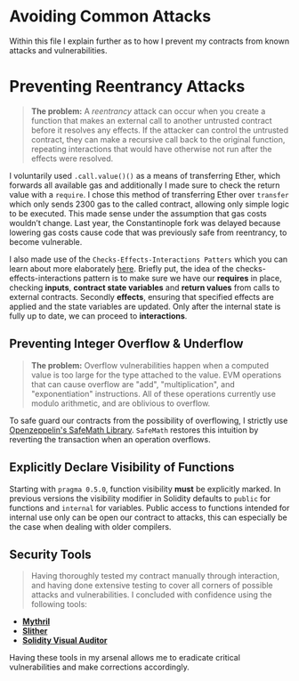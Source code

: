 # Avoiding Common Attacks
Within this file I explain further as to how I prevent my contracts from known attacks and vulnerabilities.


# Preventing Reentrancy Attacks
> **The problem:**  A *reentrancy* attack can occur when you create a function that makes an external call to another untrusted contract before it resolves any effects. If the attacker can control the untrusted contract, they can make a recursive call back to the original function, repeating interactions that would have otherwise not run after the effects were resolved.

I voluntarily used  `.call.value()()` as a means of transferring Ether, which forwards all available gas and additionally I made sure to check the return value with a `require`. I chose this method of transferring Ether over  `transfer` which  only sends 2300 gas to the called contract, allowing only simple logic to be executed. This made sense under the assumption that gas costs wouldn’t change. Last year, the Constantinople fork was delayed because lowering gas costs cause code that was previously safe from reentrancy, to become vulnerable. 

I also made use of the `Checks-Effects-Interactions Patters` which you can learn about more elaborately  [here]([https://fravoll.github.io/solidity-patterns/checks_effects_interactions.html](https://fravoll.github.io/solidity-patterns/checks_effects_interactions.html)). Briefly put, the idea of the checks-effects-interactions pattern is to make sure we have our **requires** in place, checking **inputs**, **contract state variables** and **return values** from calls to external contracts. Secondly **effects**, ensuring that specified effects are applied and the state variables are updated. Only after the internal state is fully up to date, we can proceed to **interactions**.


## Preventing Integer Overflow & Underflow
>**The problem:** Overflow vulnerabilities happen when a computed value is too large for the type attached to the value. EVM operations that can cause overflow are "add", "multiplication", and "exponentiation" instructions. All of these operations currently use modulo arithmetic, and are oblivious to overflow. 
>
To safe guard our contracts from the possibility of overflowing, I strictly use [Openzeppelin's SafeMath Library]([https://docs.openzeppelin.com/contracts/2.x/api/math](https://docs.openzeppelin.com/contracts/2.x/api/math)). `SafeMath` restores this intuition by reverting the transaction when an operation overflows.

## Explicitly Declare Visibility of Functions
Starting with  `pragma 0.5.0`, function visibility **must** be explicitly marked. In previous versions the visibility modifier in Solidity defaults to  `public`  for functions and  `internal`  for variables. Public access to functions intended for internal use only can be open our contract to attacks, this can especially be the case when dealing with older compilers.

##  Security Tools
> Having thoroughly tested my contract manually through interaction, and having done extensive testing to cover all corners of possible attacks and vulnerabilities. I concluded with confidence using the following tools:

* **[Mythril]([https://github.com/ConsenSys/mythril](https://github.com/ConsenSys/mythril))**
*  **[Slither]([https://github.com/crytic/slither](https://github.com/crytic/slither))**
* **[Solidity Visual Auditor]([https://marketplace.visualstudio.com/items?itemName=tintinweb.solidity-visual-auditor](https://marketplace.visualstudio.com/items?itemName=tintinweb.solidity-visual-auditor))**

Having these tools in my arsenal allows me to eradicate critical vulnerabilities and make corrections accordingly.
